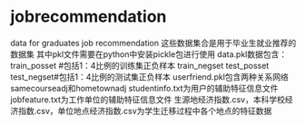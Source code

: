 # jobrecommendation
data for graduates job recommendation
这些数据集合是用于毕业生就业推荐的数据集
其中pkl文件需要在python中安装pickle包进行使用
data.pkl数据包含：
train_posset #包括1：4比例的训练集正负样本
train_negset 
test_posset 
test_negset#包括1：4比例的测试集正负样本
userfriend.pkl包含两种关系网络samecourseadj和hometownadj
studentinfo.txt为用户的辅助特征信息文件
jobfeature.txt为工作单位的辅助特征信息文件
生源地经济指数.csv，本科学校经济指数.csv，单位地点经济指数.csv为学生迁移过程中各个地点的特征数据
